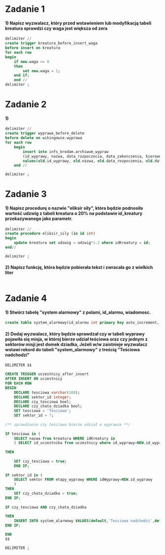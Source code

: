 # Zadanie 1
#### 1) Napisz wyzwalacz, który przed wstawieniem lub modyfikacją tabeli kreatura sprawdzi czy waga jest większa od zera
```sql
delimiter //
create trigger kreatura_before_insert_waga
before insert on kreatura
for each row
begin
	if new.waga <= 0
	then
		set new.waga = 1;
	end if;
	end //
delimiter ;
```
# Zadanie 2
#### 1)
```sql
delimiter //
create trigger wyprawa_before_delete
before delete on wikingowie.wyprawa
for each row
	begin
		insert into infs_brodam.archiwum_wypraw
		(id_wyprawy, nazwa, data_rozpoczecia, data_zakonczenia, kierownik)
        values(old.id_wyprawy, old.nazwa, old.data_rozpoczenia, old.data_zakonczenia, old.kierownik);
	end //

delimiter ;
```

# Zadanie 3
#### 1) Napisz procedurę o nazwie "eliksir siły", która będzie podnosiła wartość udzwig z tabeli kreatura o 20% na podstawie id_kreatury przekazywanego jako parametr.
```sql
delimiter //
create procedure eliksir_sily (in id int)
begin
	update kreatura set udzwig = udzwig*1.2 where idKreatury = id;
end//

delimiter ;
```
#### 2) Napisz funkcję, która będzie pobierała tekst i zwracała go z wielkich liter
```sql

```

# Zadanie 4
#### 1) Stwórz tabelę "system alarmowy" z polami, id_alarmu, wiadomosc.
```sql
create table system_alarmowy(id_alarmu int primary key auto_increment, wiadomosc varchar(100));
```
#### 2) Dodaj wyzwalacz, który będzie sprawdzał czy w tabeli wyprawy pojawiła się misja, w której bierze udział teściowa oraz czy jednym z sektorów misji jest domek dziadka, Jeżeli w/w zaistnieje wyzwalacz wstawi rekord do tabeli "system_alarmowy" z treścią "Teściowa nadchodzi"
```sql
DELIMITER $$

CREATE TRIGGER uczestnicy_after_insert
AFTER INSERT ON uczestnicy
FOR EACH ROW
BEGIN
	DECLARE tesciowa varchar(100);
	DECLARE sektor_id integer;
	DECLARE czy_tesciowa bool;
	DECLARE czy_chata_dziadka bool;
	SET tesciowa = 'Tesciowa';
	SET sektor_id = 7;
	
/** sprawdzanie czy tesciowa bierze udział w wyprawie **/
    
IF tesciowa in (
	SELECT nazwa from kreatura WHERE idKreatury in 
	( SELECT id_uczestnika from uczestnicy where id_wyprawy=NEW.id_wyprawy)) 
	
THEN 
    
	SET czy_tesciowa = true;
	END IF;
    
IF sektor_id in (
	SELECT sektor FROM etapy_wyprawy WHERE idWyprawy=NEW.id_wyprawy
	) 
THEN 
	SET czy_chata_dziadka = true;
END IF;
    
IF czy_tesciowa AND czy_chata_dziadka
    
THEN  
	INSERT INTO system_alarmowy VALUES(default,'Tesciowa nadchodzi',default);
END IF;

END
$$

DELIMITER ;
```
